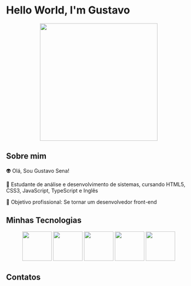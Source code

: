 # Hello World, I'm Gustavo

<div align="center">
<img height="320em" src="https://br.pinterest.com/pin/764063893055046514/"/>
</div>

## Sobre mim

👽 Olá, Sou Gustavo Sena!

📖 Estudante de análise e desenvolvimento de sistemas, cursando HTML5, CSS3, JavaScript, TypeScript e Inglês

🎯 Objetivo profissional: Se tornar um desenvolvedor front-end

## Minhas Tecnologias

<p align="center">
<img src="https://cdn.jsdelivr.net/gh/devicons/devicon@latest/icons/html5/html5-original-wordmark.svg" width="80px"> <img src="https://cdn.jsdelivr.net/gh/devicons/devicon@latest/icons/css3/css3-original-wordmark.svg" width="80px"> <img src="https://cdn.jsdelivr.net/gh/devicons/devicon@latest/icons/javascript/javascript-plain.svg" width="80px"> <img src="https://cdn.jsdelivr.net/gh/devicons/devicon@latest/icons/typescript/typescript-original.svg" width="80px"> <img src="https://cdn.jsdelivr.net/gh/devicons/devicon@latest/icons/mysql/mysql-plain-wordmark.svg" width="80px">
</p>

## Contatos




<!--
**GuSena12/GuSena12** is a ✨ _special_ ✨ repository because its `README.md` (this file) appears on your GitHub profile.

Here are some ideas to get you started:

- 🔭 I’m currently working on ...
- 🌱 I’m currently learning ...
- 👯 I’m looking to collaborate on ...
- 🤔 I’m looking for help with ...
- 💬 Ask me about ...
- 📫 How to reach me: ...
- 😄 Pronouns: ...
- ⚡ Fun fact: ...
-->
